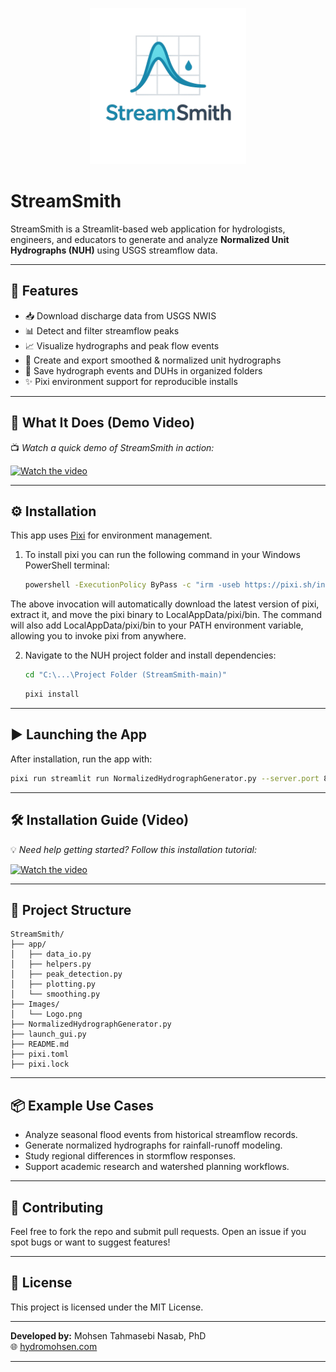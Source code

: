 <p align="center">
  <img src="Images/Logo.png" alt="StreamSmith Logo" width="250"/>
</p>

# StreamSmith

StreamSmith is a Streamlit-based web application for hydrologists, engineers, and educators to generate and analyze **Normalized Unit Hydrographs (NUH)** using USGS streamflow data.

---

## 🚀 Features

- 📥 Download discharge data from USGS NWIS
- 📊 Detect and filter streamflow peaks
- 📈 Visualize hydrographs and peak flow events
- 🧮 Create and export smoothed & normalized unit hydrographs
- 📁 Save hydrograph events and DUHs in organized folders
- ✨ Pixi environment support for reproducible installs

---

## 🎥 What It Does (Demo Video)

📺 *Watch a quick demo of StreamSmith in action:*  

[![Watch the video](https://img.youtube.com/vi/j-TWeX9TdM8/0.jpg)](https://youtu.be/j-TWeX9TdM8?si=hdp8Zt371DRq3kdQ)

---


## ⚙️ Installation

This app uses [Pixi](https://pixi.sh/latest/) for environment management.

1. To install pixi you can run the following command in your Windows PowerShell terminal:
   ```bash
   powershell -ExecutionPolicy ByPass -c "irm -useb https://pixi.sh/install.ps1 | iex"
   ```
The above invocation will automatically download the latest version of pixi, extract it, and move the pixi binary to LocalAppData/pixi/bin. The command will also add LocalAppData/pixi/bin to your PATH environment variable, allowing you to invoke pixi from anywhere.


2. Navigate to the NUH project folder and install dependencies:
   ```bash
   cd "C:\...\Project Folder (StreamSmith-main)"
   ```

   ```bash
   pixi install
   ```

---

## ▶️ Launching the App

After installation, run the app with:

```bash
pixi run streamlit run NormalizedHydrographGenerator.py --server.port 8502
```

---

## 🛠️ Installation Guide (Video)

💡 *Need help getting started? Follow this installation tutorial:*  

[![Watch the video](https://img.youtube.com/vi/7s881nEHuko/0.jpg)](https://youtu.be/7s881nEHuko?si=CViCl8uZcA11IbRe)

---


## 📁 Project Structure

```
StreamSmith/
├── app/
│   ├── data_io.py
│   ├── helpers.py
│   ├── peak_detection.py
│   ├── plotting.py
│   └── smoothing.py
├── Images/
│   └── Logo.png
├── NormalizedHydrographGenerator.py
├── launch_gui.py
├── README.md
├── pixi.toml
├── pixi.lock

```
---

## 📦 Example Use Cases

- Analyze seasonal flood events from historical streamflow records.
- Generate normalized hydrographs for rainfall-runoff modeling.
- Study regional differences in stormflow responses.
- Support academic research and watershed planning workflows.

---

## 🤝 Contributing

Feel free to fork the repo and submit pull requests. Open an issue if you spot bugs or want to suggest features!

---

## 📄 License

This project is licensed under the MIT License.

---

**Developed by:** Mohsen Tahmasebi Nasab, PhD  
🌐 [hydromohsen.com](https://www.hydromohsen.com)


---
